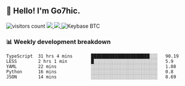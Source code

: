 ## 👋 Hello! I'm Go7hic.

 ![visitors count](https://visitors-by-url-pls-dont-use-this-in-your-repo.vercel.app/Go7hic-github-readme)
 <a href="https://twitter.com/Go7hic">
    <img src="https://img.shields.io/badge/-@Go7hic-1ca0f1?style=flat-square&labelColor=1ca0f1&logo=twitter&logoColor=white&link=https://twitter.com/Go7hic">
   <a/>
   <a href="mailto:gtfx0209@gmail.com">
    <img src="https://img.shields.io/badge/-gtfx0209@gmail.com-c14438?style=flat-square&logo=Gmail&logoColor=white&link=mailto:gtfx0209@gmail.com">
   <a/>
    ![Keybase BTC](https://img.shields.io/keybase/btc/Go7hic)
 <!--
🔭 I’m currently working
🌱 I’m currently learning
💬 Ask me about 
📫 How to reach me: 
⚡ Fun fact: 
-->
 <!--
![My Github Stats](https://github-readme-stats.vercel.app/api?username=Go7hic&show_icons=true&count_private=true)

-->

### 📊 Weekly development breakdown
<!--START_SECTION:waka-->
```text
TypeScript  31 hrs 4 mins       ██████████████████████░░░   90.19 
LESS        2 hrs 1 min         █░░░░░░░░░░░░░░░░░░░░░░░░   5.9 
YAML        22 mins             ░░░░░░░░░░░░░░░░░░░░░░░░░   1.08 
Python      16 mins             ░░░░░░░░░░░░░░░░░░░░░░░░░   0.8 
JSON        14 mins             ░░░░░░░░░░░░░░░░░░░░░░░░░   0.69
```
<!--END_SECTION:waka-->

